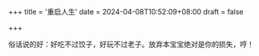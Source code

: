 +++
title = '重启人生'
date = 2024-04-08T10:52:09+08:00
draft = false

+++

俗话说的好：好吃不过饺子，好玩不过老子。放弃本宝宝绝对是你的损失，哼！
